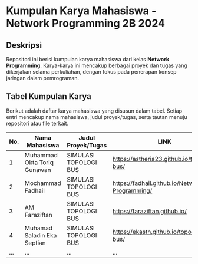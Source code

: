 # Kumpulan Karya Mahasiswa - Network Programming 2B 2024

## Deskripsi
Repositori ini berisi kumpulan karya mahasiswa dari kelas **Network Programming**. Karya-karya ini mencakup berbagai proyek dan tugas yang dikerjakan selama perkuliahan, dengan fokus pada penerapan konsep jaringan dalam pemrograman.

## Tabel Kumpulan Karya
Berikut adalah daftar karya mahasiswa yang disusun dalam tabel. Setiap entri mencakup nama mahasiswa, judul proyek/tugas, serta tautan menuju repositori atau file terkait.

| No. | Nama Mahasiswa              | Judul Proyek/Tugas             |  LINK                                            |
| --- | ------------------          | --------------------           | --------------                                   |
| 1   | Muhammad Okta Toriq Gunawan | SIMULASI TOPOLOGI BUS          | https://astheria23.github.io/topologi-bus/       |
| 2   | Mochammad Fadhail           | SIMULASI TOPOLOGI BUS          | https://fadhail.github.io/Network-Programming/   |
| 3   | AM Faraziftan               | SIMULASI TOPOLOGI BUS          | https://faraziftan.github.io/                    |
| 4   | Muhamad Saladin Eka Septian | SIMULASI TOPOLOGI BUS          | https://ekastn.github.io/topologi-bus/           |
| ... | ...                         | ...                            | ...                                              |
